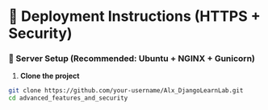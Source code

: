 # 🔧 Deployment Instructions (HTTPS + Security)

### 📍 Server Setup (Recommended: Ubuntu + NGINX + Gunicorn)

1. **Clone the project**
```bash
git clone https://github.com/your-username/Alx_DjangoLearnLab.git
cd advanced_features_and_security
